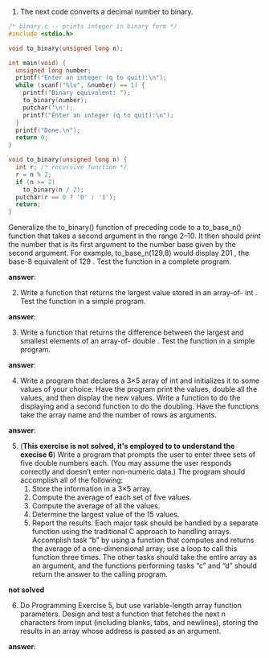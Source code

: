 

1. The next code converts a decimal number to binary.

```C
/* binary.c -- prints integer in binary form */
#include <stdio.h>

void to_binary(unsigned long n);

int main(void) {
  unsigned long number;
  printf("Enter an integer (q to quit):\n");
  while (scanf("%lu", &number) == 1) {
    printf("Binary equivalent: ");
    to_binary(number);
    putchar('\n');
    printf("Enter an integer (q to quit):\n");
  }
  printf("Done.\n");
  return 0;
}

void to_binary(unsigned long n) {
  int r; /* recursive function */
  r = n % 2;
  if (n >= 2)
    to_binary(n / 2);
  putchar(r == 0 ? '0' : '1');
  return;
}
```

Generalize the to_binary() function of preceding code to a to_base_n() function that takes a second argument in the range 2–10. It then should print the number that is its
first argument to the number base given by the second argument. For example, to_base_n(129,8) would display 201 , the base-8 equivalent of 129 . Test the function in a
complete program.

**answer**: 

2. Write a function that returns the largest value stored in an array-of- int . Test the function in a simple program.

**answer**: 

3. Write a function that returns the difference between the largest and smallest elements of an array-of- double . Test the function in a simple program.

**answer**: 

4. Write a program that declares a 3×5 array of int and initializes it to some values of your choice. Have the program print the values, double all the values, and then display the new values. Write a function to do the displaying and a second function to do the doubling. Have the functions take the array name and the number of rows as arguments.

**answer**: 

5. (**This exercise is not solved, it's employed to to understand the execise 6**) Write a program that prompts the user to enter three sets of five double numbers each.
(You may assume the user responds correctly and doesn’t enter non-numeric data.) The
program should accomplish all of the following:
   1. Store the information in a 3×5 array.
   2. Compute the average of each set of five values.
   3. Compute the average of all the values.
   4. Determine the largest value of the 15 values.
   5. Report the results.
Each major task should be handled by a separate function using the traditional C
approach to handling arrays. Accomplish task “b” by using a function that computes
and returns the average of a one-dimensional array; use a loop to call this function three
times. The other tasks should take the entire array as an argument, and the functions
performing tasks “c” and “d” should return the answer to the calling program.

**not solved**

6. Do Programming Exercise 5, but use variable-length array function parameters. Design and test a function that fetches the next n characters from input (including blanks, tabs, and newlines), storing the results in an array whose address is passed as an argument.

**answer**: 

